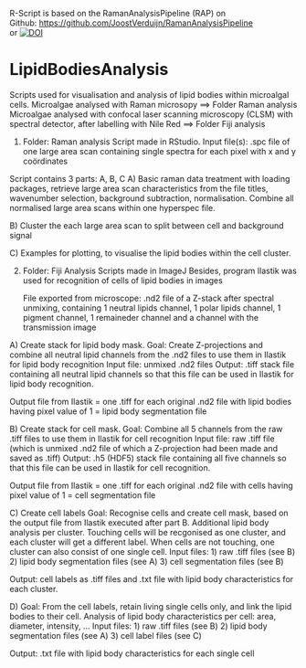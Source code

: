 
R-Script is based on the RamanAnalysisPipeline (RAP) on \
Github: https://github.com/JoostVerduijn/RamanAnalysisPipeline \
or [![DOI](https://zenodo.org/badge/DOI/10.5281/zenodo.10814381.svg)](https://doi.org/10.5281/zenodo.10814381)

# LipidBodiesAnalysis

Scripts used for visualisation and analysis of lipid bodies within microalgal cells.
Microalgae analysed with Raman microsopy ==> Folder Raman analysis
Microalgae analysed with confocal laser scanning microscopy (CLSM) with spectral detector, after labelling with Nile Red ==> Folder Fiji analysis


1) Folder: Raman analysis
Script made in RStudio.
Input file(s): .spc file of one large area scan containing single spectra for each pixel with x and y coördinates

Script contains 3 parts: A, B, C
A) Basic raman data treatment with loading packages, retrieve large area scan characteristics from the file titles,
wavenumber selection, background subtraction, normalisation.
Combine all normalised large area scans within one hyperspec file.

B) Cluster the each large area scan to split between cell and background signal

C) Examples for plotting, to visualise the lipid bodies within the cell cluster.  


2) Folder: Fiji Analysis
   Scripts made in ImageJ
   Besides, program Ilastik was used for recognition of cells of lipid bodies in images

   File exported from microscope: .nd2 file of a Z-stack after spectral unmixing, containing 1 neutral lipids channel, 1 polar lipids channel, 1 pigment channel, 1 remaineder channel   and a channel with the transmission image

A) Create stack for lipid body mask.
Goal: Create Z-projections and combine all neutral lipid channels from the .nd2 files to use them in Ilastik for lipid body recognition
Input file: unmixed .nd2 files
Output: .tiff stack file containing all neutral lipid channels so that this file can be used in Ilastik for lipid body recognition. 

Output file from Ilastik = one .tiff for each original .nd2 file with lipid bodies having pixel value of 1 = lipid body segmentation file

B) Create stack for cell mask.
Goal: Combine all 5 channels from the raw .tiff files to use them in Ilastik for cell recognition
Input file: raw .tiff file (which is unmixed .nd2 file of which a Z-projection had been made and saved as .tiff)
Output: .h5 (HDF5) stack file containing all five channels so that this file can be used in Ilastik for cell recognition. 

Output file from Ilastik = one .tiff for each original .nd2 file with cells having pixel value of 1 = cell segmentation file

C) Create cell labels
Goal: Recognise cells and create cell mask, based on the output file from Ilastik executed after part B. Additional lipid body analysis per cluster.
Touching cells will be recgonised as one cluster, and each cluster will get a different label. When cells are not touching, one cluster can also consist of one single cell. 
Input files: 1) raw .tiff files (see B)
        2) lipid body segmentation files (see A)
        3) cell segmentation files (see B)

Output: cell labels as .tiff files and .txt file with lipid body characteristics for each cluster. 

D) Goal: From the cell labels, retain living single cells only, and link the lipid bodies to their cell. Analysis of lipid body characteristics per cell: area, diameter, intensity, ...
Input files: 1) raw .tiff files (see B)
        2) lipid body segmentation files (see A)
        3) cell label files (see C)

Output: .txt file with lipid body characteristics for each single cell


   

